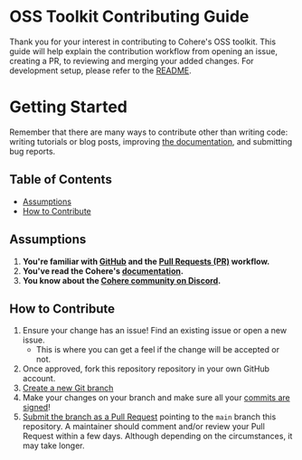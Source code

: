 # OSS Toolkit Contributing Guide

Thank you for your interest in contributing to Cohere's OSS toolkit. This guide will help explain the contribution workflow from opening an issue, creating a PR, to reviewing and merging your added changes. For development setup, please refer to the [README](README.md).

# Getting Started

Remember that there are many ways to contribute other than writing code: writing tutorials or blog posts, improving [the documentation](https://docs.cohere.com), and submitting bug reports.

## Table of Contents

- [Assumptions](#assumptions)
- [How to Contribute](#how-to-contribute)

## Assumptions

1. **You're familiar with [GitHub](https://github.com) and the [Pull Requests (PR)](https://help.github.com/en/github/collaborating-with-issues-and-pull-requests/about-pull-requests) workflow.**
2. **You've read the Cohere's [documentation](https://docs.cohere.com).**
3. **You know about the [Cohere community on Discord](https://discord.com/invite/co-mmunity).**

## How to Contribute

1. Ensure your change has an issue! Find an existing issue or open a new issue.
   - This is where you can get a feel if the change will be accepted or not.
2. Once approved, fork this repository repository in your own GitHub account.
3. [Create a new Git branch](https://help.github.com/en/github/collaborating-with-issues-and-pull-requests/creating-and-deleting-branches-within-your-repository)
4. Make your changes on your branch and make sure all your [commits are signed](https://docs.github.com/en/authentication/managing-commit-signature-verification/about-commit-signature-verification)!
5. [Submit the branch as a Pull Request](https://help.github.com/en/github/collaborating-with-issues-and-pull-requests/creating-a-pull-request-from-a-fork) pointing to the `main` branch this repository. A maintainer should comment and/or review your Pull Request within a few days. Although depending on the circumstances, it may take longer.
